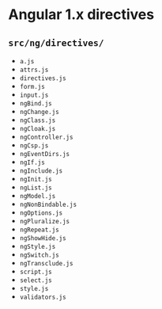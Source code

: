 Angular 1.x directives
======================

`src/ng/directives/`
--------------------

  * `a.js`
  * `attrs.js`
  * `directives.js`
  * `form.js`
  * `input.js`
  * `ngBind.js`
  * `ngChange.js`
  * `ngClass.js`
  * `ngCloak.js`
  * `ngController.js`
  * `ngCsp.js`
  * `ngEventDirs.js`
  * `ngIf.js`
  * `ngInclude.js`
  * `ngInit.js`
  * `ngList.js`
  * `ngModel.js`
  * `ngNonBindable.js`
  * `ngOptions.js`
  * `ngPluralize.js`
  * `ngRepeat.js`
  * `ngShowHide.js`
  * `ngStyle.js`
  * `ngSwitch.js`
  * `ngTransclude.js`
  * `script.js`
  * `select.js`
  * `style.js`
  * `validators.js`
